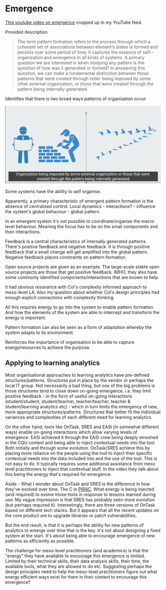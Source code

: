 # Emergence

[This youtube video on emergence](https://www.youtube.com/watch?v=iHBF72lVVrc) cropped up in my YouTube feed.

Provided description
> The term pattern formation refers to the process through which a coherent set of associations between element’s states is formed and persists over some period of time, it captures the essence of self-­organization and emergence in all kinds of systems. A primary question we are interested in when studying any pattern is the question of how was it generated or formed? In answering this question, we can make a fundamental distinction between those patterns that were created through order being imposed by some other external organization, or those that were created through the pattern being internally generated.

Identifies that there is two broad ways patterns of organisation occur

![](pics/patternsOfOrganisation.png)  

Some systems have the ability to self organise. 

Apparently, a primary characteristic of emergent pattern formation is the absence of centralised control. Local dynamics - interactions? - influence the system's global behaviour - global pattern.

In an emergent system it's not possible to coordinate/organise the macro level behaviour. Meaning the focus has to be on the small components and their interactions.

Feedback is a central characteristics of internally generated patterns. There's positive feedback and negative feedback. It is through positive feedback that a small change will get amplified into the global pattern. Negative feedback places constraints on pattern formation.

Open source projects are given as an example. The large-scale stable open source projects are those that get positive feedback.  IMHO, they also have some commonly identified components/interactions that are known to help.

It had obvious resonance with Col's complexity informed approach to meso-level LA. Also my question about whether Col's design principles had enough explicit connections with complexity thinking.

All this requires energy to go into the system to enable pattern formation. And how the elements of the system are able to intercept and transform the energy is important.

Pattern formation can also be seen as a form of adaptation whereby the system adapts to its environment.

Reinforces the importance of organisation to be able to capture energy/resources to achieve the purpose.

## Applying to learning analytics

Most organisational approaches to learning analytics have pre-defined structures/patterns. Structures put in place by the vendor or perhaps the local IT group. Not necessarily a bad thing, but one of the big problems is those structures tend to close down on-going emergence.  i.e. they limit positive feedback - in the form of useful on-going interactions (student/student, student/teacher, teacher/teacher, teacher & student/learning analytics etc) - which in turn limits the emergency of new, more appropriate structures/patterns.  Structures that better fit the individual variances and complexities of each different need for learning analytics.

On the other hand, tools like OnTask, SRES and EASI (in somewhat different ways) enable on-going interactions which allow varying levels of emergence. EASI achieved it through the EASI crew being deeply emeshed in the CQU context and being able to inject contextual needs into the tool. Both initially and through some evolution. OnTask/SRES achieve this by placing more reliance on the people using the tool to inject their specific contextual needs into the data included into and the use of the tool. This is not easy to do. It typically requires some additional assistance from meso level practitioners to inject that contextual stuff. In the video they talk about this being the energy that's required for emergence.

Aside - What I wonder about OnTask and SRES is the difference in how they've evolved over time. The C in [PIRAC](https://djon.es/blog/2015/01/30/using-the-pirac-thinking-about-an-integrated-dashboard/#pirac). What energy is being injected (and required) to evolve those tools in response to lessons learned during use. My vague impression is that SRES has probably seen more evolution (but perhaps required it).  Interestingly, there are three versions of OnTask based on different tech stacks. But it appears that all the recent updates on the core product are to upgrade libraries or patch vulnerabilities.

But the end result, is that it is perhaps the ability for new patterns of analytics to emerge over time that is the key. It's not about designing a fixed system at the start. It's about being able to encourage emergence of new patterns as efficiently as possible.

The challenge for meso-level practitioners (and academics) is that the "energy" they have available to encourage this emergence is limited. Limited by their technical skills, their data analysis skills, their time, the available tools, what they are allowed to do etc. Suggesting perhaps the design principles need to help the meso-level practitioners figure out what energy efficient ways exist for them in their context to encourage this emergence?

